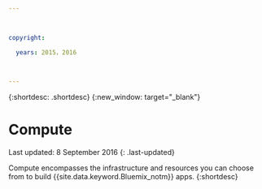 ```yaml
---

 

copyright:

  years: 2015，2016

 

---
```


{:shortdesc: .shortdesc} 
{:new_window: target="_blank"}

# Compute
Last updated: 8 September 2016
{: .last-updated}

Compute encompasses the infrastructure and resources you can choose from to build {{site.data.keyword.Bluemix_notm}} apps. 
{:shortdesc}


